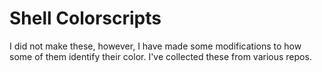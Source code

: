 # Shell Colorscripts

I did not make these, however, I have made some modifications to how some of
them identify their color. I've collected these from various repos.
